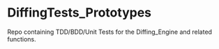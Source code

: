 # DiffingTests_Prototypes
Repo containing TDD/BDD/Unit Tests for the Diffing_Engine and related functions.
